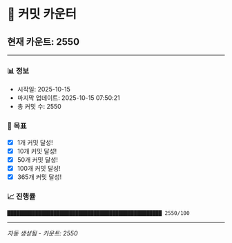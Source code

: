 # 🔢 커밋 카운터

## 현재 카운트: 2550

---

### 📊 정보
- 시작일: 2025-10-15
- 마지막 업데이트: 2025-10-15 07:50:21
- 총 커밋 수: 2550

### 🎯 목표
- [x] 1개 커밋 달성!
- [x] 10개 커밋 달성!
- [x] 50개 커밋 달성!
- [x] 100개 커밋 달성!
- [x] 365개 커밋 달성!

### 📈 진행률
```
██████████████████████████████████████████████████ 2550/100
```

---
*자동 생성됨 - 카운트: 2550*
